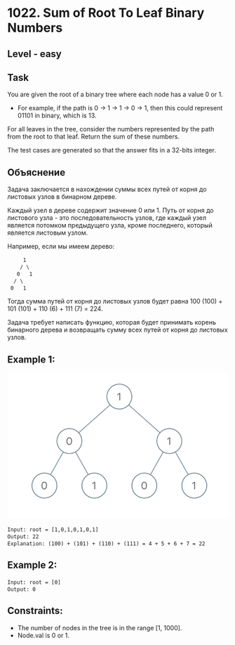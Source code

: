 # 1022. Sum of Root To Leaf Binary Numbers


## Level - easy


## Task
You are given the root of a binary tree where each node has a value 0 or 1. 
- For example, if the path is 0 -> 1 -> 1 -> 0 -> 1, then this could represent 01101 in binary, which is 13.

For all leaves in the tree, consider the numbers represented by the path from the root to that leaf. 
Return the sum of these numbers.

The test cases are generated so that the answer fits in a 32-bits integer.


## Объяснение
Задача заключается в нахождении суммы всех путей от корня до листовых узлов в бинарном дереве.

Каждый узел в дереве содержит значение 0 или 1. 
Путь от корня до листового узла - это последовательность узлов, где каждый узел является потомком предыдущего узла, 
кроме последнего, который является листовым узлом.

Например, если мы имеем дерево:
````
     1
    / \
   0   1
  / \
 0   1
 ````

Тогда сумма путей от корня до листовых узлов будет равна 100 (100) + 101 (101) + 110 (6) + 111 (7) = 224.

Задача требует написать функцию, которая будет принимать корень бинарного дерева 
и возвращать сумму всех путей от корня до листовых узлов.

## Example 1:
![img.png](img.png)
````
Input: root = [1,0,1,0,1,0,1]
Output: 22
Explanation: (100) + (101) + (110) + (111) = 4 + 5 + 6 + 7 = 22
````


## Example 2:
````
Input: root = [0]
Output: 0
````


## Constraints:
- The number of nodes in the tree is in the range [1, 1000].
- Node.val is 0 or 1.